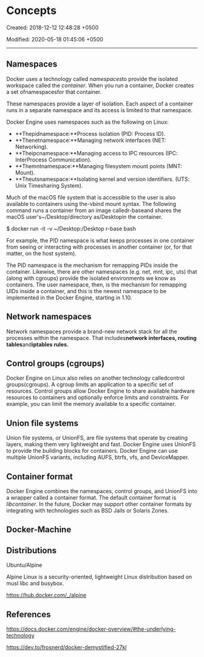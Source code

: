 # Concepts

Created: 2018-12-12 12:48:28 +0500

Modified: 2020-05-18 01:45:06 +0500

---

## Namespaces

Docker uses a technology called *namespaces*to provide the isolated workspace called the *container*. When you run a container, Docker creates a set ofnamespacesfor that container.

These namespaces provide a layer of isolation. Each aspect of a container runs in a separate namespace and its access is limited to that namespace.

Docker Engine uses namespaces such as the following on Linux:

- **Thepidnamespace:**Process isolation (PID: Process ID).
- **Thenetnamespace:**Managing network interfaces (NET: Networking).
- **Theipcnamespace:**Managing access to IPC resources (IPC: InterProcess Communication).
- **Themntnamespace:**Managing filesystem mount points (MNT: Mount).
- **Theutsnamespace:**Isolating kernel and version identifiers. (UTS: Unix Timesharing System).

Much of the macOS file system that is accessible to the user is also available to containers using the-vbind mount syntax. The following command runs a container from an image calledr-baseand shares the macOS user's~/Desktop/directory as/Desktopin the container.

$ docker run -it -v ~/Desktop:/Desktop r-base bash

For example, the PID namespace is what keeps processes in one container from seeing or interacting with processes in another container (or, for that matter, on the host system).

The PID namespace is the mechanism for remapping PIDs inside the container. Likewise, there are other namespaces (e.g. net, mnt, ipc, uts) that (along with cgroups) provide the isolated environments we know as containers. The user namespace, then, is the mechanism for remapping UIDs inside a container, and this is the newest namespace to be implemented in the Docker Engine, starting in 1.10.

## Network namespaces

Network namespaces provide a brand-new network stack for all the processes within the namespace. That includes**network interfaces, routing tables**and**iptables rules.**

## Control groups (cgroups)

Docker Engine on Linux also relies on another technology calledcontrol groups(cgroups). A cgroup limits an application to a specific set of resources. Control groups allow Docker Engine to share available hardware resources to containers and optionally enforce limits and constraints. For example, you can limit the memory available to a specific container.

## Union file systems

Union file systems, or UnionFS, are file systems that operate by creating layers, making them very lightweight and fast. Docker Engine uses UnionFS to provide the building blocks for containers. Docker Engine can use multiple UnionFS variants, including AUFS, btrfs, vfs, and DeviceMapper.

## Container format

Docker Engine combines the namespaces, control groups, and UnionFS into a wrapper called a container format. The default container format is *libcontainer*. In the future, Docker may support other container formats by integrating with technologies such as BSD Jails or Solaris Zones.

## Docker-Machine

## Distributions

Ubuntu/Alpine

Alpine Linux is a security-oriented, lightweight Linux distribution based on musl libc and busybox.

<https://hub.docker.com/_/alpine>

## References

<https://docs.docker.com/engine/docker-overview/#the-underlying-technology>

<https://dev.to/frosnerd/docker-demystified-27kl>
